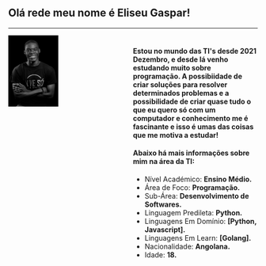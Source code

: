 ## Olá rede meu nome é **Eliseu Gaspar**!

---

<div style="display: flex; justify-content: space-between;">
    <div style="flex: 1;">
        <img src="photo.jpg"  style="width: 40%;"/>
    </div>
    <div style="flex: 1;">
    	<h3></h3>
    	<h4>Estou no mundo das TI's desde 2021 Dezembro, e desde lá venho estudando muito sobre programação. A possibiidade de criar soluções para resolver determinados problemas e a possibilidade de criar quase tudo o que eu quero só com um computador e conhecimento me é fascinante e isso é umas das coisas que me motiva a estudar!</h4>
    	<h4>Abaixo há mais informações sobre mim na área da TI:</h4>
    	<ul>
    		<li>Nível Académico: <b>Ensino Médio.</b></li>
    		<li>Área de Foco: <b>Programação.</b></li>
    		<li>Sub-Área: <b>Desenvolvimento de Softwares.</b></li>
    		<li>Linguagem Predileta: <b>Python.</b></li>
    		<li>Linguagens Em Domínio: <b>[Python, Javascript].</b></li>
    		<li>Linguagens Em Learn: <b>[Golang].</b></li>
    		<li>Nacionalidade: <b>Angolana.</b></li>
    		<li>Idade: <b>18.</b></li>
    	<ul>
    </div>
</div>
